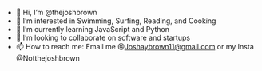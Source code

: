 - 👋 Hi, I’m @thejoshbrown
- 👀 I’m interested in Swimming, Surfing, Reading, and Cooking
- 🌱 I’m currently learning JavaScript and Python
- 💞️ I’m looking to collaborate on software and startups
- 📫 How to reach me: Email me @Joshaybrown11@gmail.com or my Insta @Notthejoshbrown

<!---
thejoshbrown/thejoshbrown is a ✨ special ✨ repository because its `README.md` (this file) appears on your GitHub profile.
You can click the Preview link to take a look at your changes.
--->

